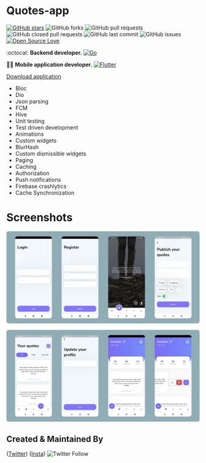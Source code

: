 # Quotes-app

[![GitHub stars](https://img.shields.io/github/stars/HopeQuotes/Quotes-app-?style=social)](https://github.com/HopeQuotes/Quotes-app-)
![GitHub forks](https://img.shields.io/github/forks/HopeQuotes/Quotes-app-?style=social)
![GitHub pull requests](https://img.shields.io/github/issues-pr/HopeQuotes/Quotes-app-)
![GitHub closed pull requests](https://img.shields.io/github/issues-pr-closed/HopeQuotes/Quotes-app-)
![GitHub last commit](https://img.shields.io/github/last-commit/HopeQuotes/Quotes-app-)
![GitHub issues](https://img.shields.io/github/issues-raw/HopeQuotes/Quotes-app-)
[![Open Source Love](https://badges.frapsoft.com/os/v2/open-source.svg?v=103)](https://github.com/HopeQuotes/Quotes-app-)

:octocat: **Backend developer.**
[![Go](https://img.shields.io/badge/go-%2300ADD8.svg?style=for-the-badge&logo=go&logoColor=white)](https://github.com/javlonrahimov)

👨‍🚀 **Mobile application developer.**
[![Flutter](https://img.shields.io/badge/Flutter-%2302569B.svg?style=for-the-badge&logo=Flutter&logoColor=white)](https://github.com/xaldarof)

[Download application](http://play.google.com/store/apps/details?id=hope.group.inc)

- Bloc
- Dio
- Json parsing
- FCM
- Hive
- Unit testing
- Test driven development
- Animations
- Custom widgets
- BlurHash
- Custom dismissible widgets
- Paging
- Caching
- Authorization
- Push notifications
- Firebase crashlytics
- Cache Synchronization

# Screenshots

![alt text](https://github.com/HopeQuotes/Quotes-app-/blob/main/screenshots/group_rounded1.png)

![alt text](https://github.com/HopeQuotes/Quotes-app-/blob/main/screenshots/group_rounded2.png)

## Created & Maintained By

([Twitter](https://www.twitter.com/xaldarof))  ([Insta](https://www.instagram.com/xaldarof))
![Twitter Follow](https://img.shields.io/twitter/follow/xaldarof?style=social)
